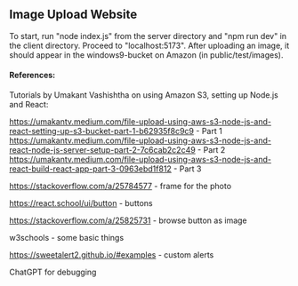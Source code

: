 ## Image Upload Website

To start, run "node index.js" from the server directory and "npm run dev" in the client directory. Proceed to "localhost:5173". After uploading an image, it should appear in the windows9-bucket on Amazon (in public/test/images). 


#### References:

Tutorials by Umakant Vashishtha on using Amazon S3, setting up Node.js and React:

https://umakantv.medium.com/file-upload-using-aws-s3-node-js-and-react-setting-up-s3-bucket-part-1-b62935f8c9c9 - Part 1
https://umakantv.medium.com/file-upload-using-aws-s3-node-js-and-react-node-js-server-setup-part-2-7c6cab2c2c49 - Part 2
https://umakantv.medium.com/file-upload-using-aws-s3-node-js-and-react-build-react-app-part-3-0963ebd1f812 - Part 3


https://stackoverflow.com/a/25784577 - frame for the photo

https://react.school/ui/button - buttons

https://stackoverflow.com/a/25825731 - browse button as image

w3schools - some basic things

https://sweetalert2.github.io/#examples - custom alerts

ChatGPT for debugging


